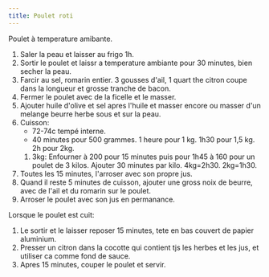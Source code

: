 ```yaml
---
title: Poulet roti
---
```


Poulet à temperature amibante.

1. Saler la peau et laisser au frigo 1h.
1. Sortir le poulet et laissr a temperature ambiante pour 30 minutes, bien secher la peau.
1. Farcir au sel, romarin entier. 3 gousses d'ail, 1 quart the citron coupe dans la longueur et grosse tranche de bacon.
1. Fermer le poulet avec de la ficelle et le masser.
1. Ajouter huile d'olive et sel apres l'huile et masser encore ou masser d'un melange beurre herbe sous et sur la peau.
1. Cuisson:
   -  72-74c tempé interne.
   -  40 minutes pour 500 grammes. 1 heure pour 1 kg. 1h30 pour 1,5 kg. 2h pour 2kg.
   1. 3kg: Enfourner à 200 pour 15 minutes puis pour 1h45 à 160 pour un poulet de 3 kilos. Ajouter 30 minutes par kilo. 4kg=2h30.  2kg=1h30.
1. Toutes les 15 minutes, l'arroser avec son propre jus.
1. Quand il reste 5 minutes de cuisson, ajouter une gross noix de beurre, avec de l'ail et du romarin sur le poulet.
1. Arroser le poulet avec son jus en permanance.

Lorsque le poulet est cuit:

1. Le sortir et le laisser reposer 15 minutes, tete en bas couvert de papier aluminium.
1. Presser un citron dans la cocotte qui contient tjs les herbes et les jus, et utiliser ca comme fond de sauce.
1. Apres 15 minutes, couper le poulet et servir.
